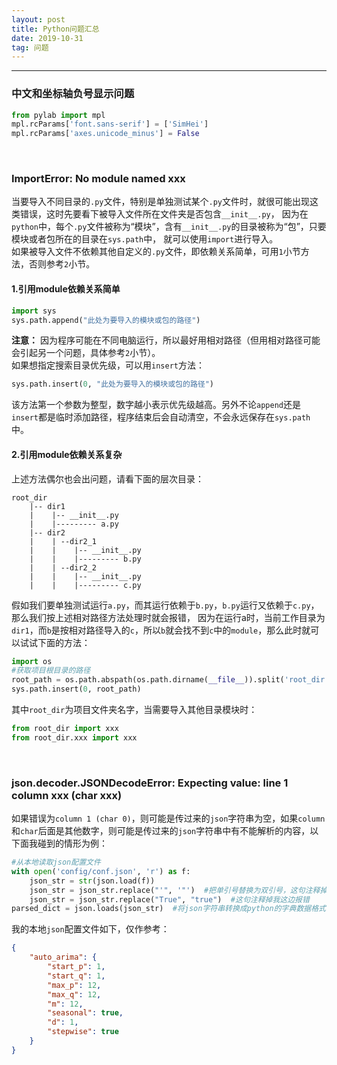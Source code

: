 ```yaml
---
layout: post
title: Python问题汇总
date: 2019-10-31
tag: 问题
---
```


---
 
### 中文和坐标轴负号显示问题
```python
from pylab import mpl
mpl.rcParams['font.sans-serif'] = ['SimHei']
mpl.rcParams['axes.unicode_minus'] = False
```
<br>  
  
### ImportError: No module named xxx
当要导入不同目录的`.py`文件，特别是单独测试某个`.py`文件时，就很可能出现这类错误，这时先要看下被导入文件所在文件夹是否包含`__init__.py`，
因为在`python`中，每个`.py`文件被称为“模块”，含有`__init__.py`的目录被称为“包”，只要模块或者包所在的目录在`sys.path`中，
就可以使用`import`进行导入。  
如果被导入文件不依赖其他自定义的`.py`文件，即依赖关系简单，可用`1`小节方法，否则参考`2`小节。

#### 1.引用module依赖关系简单
```python
import sys
sys.path.append("此处为要导入的模块或包的路径")
```
**注意：** 因为程序可能在不同电脑运行，所以最好用相对路径（但用相对路径可能会引起另一个问题，具体参考`2`小节）。  
如果想指定搜索目录优先级，可以用`insert`方法：
```python
sys.path.insert(0, "此处为要导入的模块或包的路径")
```
该方法第一个参数为整型，数字越小表示优先级越高。另外不论`append`还是`insert`都是临时添加路径，程序结束后会自动清空，不会永远保存在`sys.path`中。  

#### 2.引用module依赖关系复杂
上述方法偶尔也会出问题，请看下面的层次目录：
```
root_dir
    |-- dir1
    |    |-- __init__.py
    |    |--------- a.py
    |-- dir2
    |    | --dir2_1
    |    |    |-- __init__.py
    |    |    |--------- b.py
    |    | --dir2_2
    |    |    |-- __init__.py
    |    |    |--------- c.py
```
假如我们要单独测试运行`a.py`，而其运行依赖于`b.py`，`b.py`运行又依赖于`c.py`，那么我们按上述相对路径方法处理时就会报错，
因为在运行a时，当前工作目录为`dir1`，而`b`是按相对路径导入的`c`，所以`b`就会找不到`c`中的`module`，那么此时就可以试试下面的方法：
```python
import os
#获取项目根目录的路径
root_path = os.path.abspath(os.path.dirname(__file__)).split('root_dir')[0]
sys.path.insert(0, root_path)
```
其中`root_dir`为项目文件夹名字，当需要导入其他目录模块时：
```python
from root_dir import xxx
from root_dir.xxx import xxx
```
<br>  
  
### json.decoder.JSONDecodeError: Expecting value: line 1 column xxx (char xxx)
如果错误为`column 1 (char 0)`，则可能是传过来的`json`字符串为空，如果`column`和`char`后面是其他数字，则可能是传过来的`json`字符串中有不能解析的内容，以下面我碰到的情形为例：
```python
#从本地读取json配置文件
with open('config/conf.json', 'r') as f:
    json_str = str(json.load(f))
    json_str = json_str.replace("'", '"')  #把单引号替换为双引号，这句注释掉我这边会报错
    json_str = json_str.replace("True", "true")  #这句注释掉我这边报错
parsed_dict = json.loads(json_str)  #将json字符串转换成python的字典数据格式
```
我的本地`json`配置文件如下，仅作参考：
```json
{
    "auto_arima": {
	    "start_p": 1,
		"start_q": 1,
		"max_p": 12,
		"max_q": 12,
		"m": 12,
		"seasonal": true,
		"d": 1,
		"stepwise": true
	}
}
```
<br>